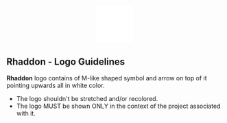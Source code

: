 <div align="center">

<img src="logo2.png" width="17%">
</div>

## Rhaddon - Logo Guidelines
**Rhaddon** logo contains of M-like shaped symbol and arrow on top of it pointing upwards all in white color.

- The logo shouldn't be stretched and/or recolored.
- The logo MUST be shown ONLY in the context of the project associated with it.
